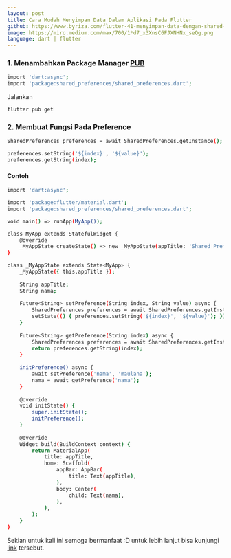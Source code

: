 ```yaml
---
layout: post
title: Cara Mudah Menyimpan Data Dalam Aplikasi Pada Flutter
github: https://www.byriza.com/flutter-41-menyimpan-data-dengan-shared-preferences-pada-flutter
image: https://miro.medium.com/max/700/1*d7_x3XnsC6FJXNHNx_seQg.png
language: dart | flutter
---
```


### 1. Menambahkan Package Manager [PUB](https://pub.dev/packages/shared_preferences)
```bash
import 'dart:async';
import 'package:shared_preferences/shared_preferences.dart';
```

Jalankan
```bash
flutter pub get
```

### 2. Membuat Fungsi Pada Preference
```bash
SharedPreferences preferences = await SharedPreferences.getInstance();

preferences.setString('${index}', '${value}');
preferences.getString(index);
```

#### Contoh
```bash
import 'dart:async';

import 'package:flutter/material.dart';
import 'package:shared_preferences/shared_preferences.dart';

void main() => runApp(MyApp());

class MyApp extends StatefulWidget {
    @override
    _MyAppState createState() => new _MyAppState(appTitle: 'Shared Preference Demo');
}

class _MyAppState extends State<MyApp> {
    _MyAppState({ this.appTitle });
    
    String appTitle;
    String nama;
    
    Future<String> setPreference(String index, String value) async {
        SharedPreferences preferences = await SharedPreferences.getInstance();
        setState(() { preferences.setString('${index}', '${value}'); });
    }
    
    Future<String> getPreference(String index) async {
        SharedPreferences preferences = await SharedPreferences.getInstance();
        return preferences.getString(index);
    }
    
    initPreference() async {
        await setPreference('nama', 'maulana');
        nama = await getPreference('nama');
    }
    
    @override
    void initState() {
        super.initState();
        initPreference();
    }
    
    @override
    Widget build(BuildContext context) {
        return MaterialApp(
            title: appTitle,
            home: Scaffold(
                appBar: AppBar(
                    title: Text(appTitle),
                ),
                body: Center(
                    child: Text(nama),
                ),
            ),
        );
    }
}
```

Sekian untuk kali ini semoga bermanfaat :D untuk lebih lanjut bisa kunjungi [link](https://www.byriza.com/flutter-41-menyimpan-data-dengan-shared-preferences-pada-flutter) tersebut.
